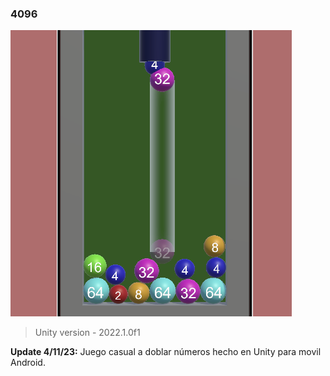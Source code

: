 ### 4096

![](https://github.com/camilo1962/4096/blob/main/Assets/Models/Captura%20de%20Pantalla%202023-12-03%20a%20las%2010.18.45.png)

> Unity version - 2022.1.0f1

**Update 4/11/23:** Juego casual a doblar números hecho en Unity para movil Android.
